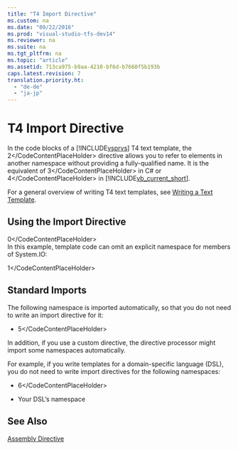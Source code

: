 ```yaml
---
title: "T4 Import Directive"
ms.custom: na
ms.date: "09/22/2016"
ms.prod: "visual-studio-tfs-dev14"
ms.reviewer: na
ms.suite: na
ms.tgt_pltfrm: na
ms.topic: "article"
ms.assetid: 713ca975-b9aa-4210-bf6d-b7660f5b193b
caps.latest.revision: 7
translation.priority.ht: 
  - "de-de"
  - "ja-jp"
---
```

# T4 Import Directive
In the code blocks of a [!INCLUDE[vsprvs](../vs140/includes/vsprvs_md.md)] T4 text template, the <CodeContentPlaceHolder>2\</CodeContentPlaceHolder> directive allows you to refer to elements in another namespace without providing a fully-qualified name. It is the equivalent of <CodeContentPlaceHolder>3\</CodeContentPlaceHolder> in C# or <CodeContentPlaceHolder>4\</CodeContentPlaceHolder> in [!INCLUDE[vb_current_short](../vs140/includes/vb_current_short_md.md)].  
  
 For a general overview of writing T4 text templates, see [Writing a Text Template](../vs140/writing-a-t4-text-template.md).  
  
## Using the Import Directive  
  
<CodeContentPlaceHolder>0\</CodeContentPlaceHolder>  
 In this example, template code can omit an explicit namespace for members of System.IO:  
  
<CodeContentPlaceHolder>1\</CodeContentPlaceHolder>  
## Standard Imports  
 The following namespace is imported automatically, so that you do not need to write an import directive for it:  
  
-   <CodeContentPlaceHolder>5\</CodeContentPlaceHolder>  
  
 In addition, if you use a custom directive, the directive processor might import some namespaces automatically.  
  
 For example, if you write templates for a domain-specific language (DSL), you do not need to write import directives for the following namespaces:  
  
-   <CodeContentPlaceHolder>6\</CodeContentPlaceHolder>  
  
-   Your DSL’s namespace  
  
## See Also  
 [Assembly Directive](../vs140/t4-assembly-directive.md)